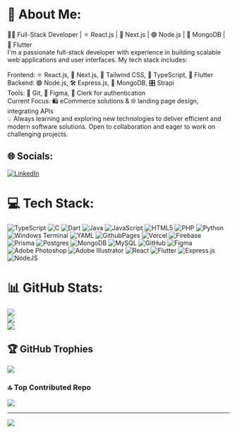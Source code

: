 # 💫 About Me:
👨‍💻 Full-Stack Developer | ⚛️ React.js | 🚀 Next.js | 🟢 Node.js | 🍃 MongoDB | 📱 Flutter<br>I'm a passionate full-stack developer with experience in building scalable web applications and user interfaces. My tech stack includes:<br><br>Frontend: ⚛️ React.js, 🚀 Next.js, 🎨 Tailwind CSS, 🔷 TypeScript, 📱 Flutter<br>Backend: 🟢 Node.js, 🛠️ Express.js, 🍃 MongoDB, 🎛️ Strapi<br>Tools: 🔄 Git, 🎨 Figma, 🔑 Clerk for authentication<br>Current Focus: 🛍️ eCommerce solutions & 🌐 landing page design, integrating APIs<br>💡 Always learning and exploring new technologies to deliver efficient and modern software solutions. Open to collaboration and eager to work on challenging projects.


## 🌐 Socials:
[![LinkedIn](https://img.shields.io/badge/LinkedIn-%230077B5.svg?logo=linkedin&logoColor=white)](https://linkedin.com/in/https://www.linkedin.com/in/wassimrahali/) 

# 💻 Tech Stack:
![TypeScript](https://img.shields.io/badge/typescript-%23007ACC.svg?style=plastic&logo=typescript&logoColor=white) ![C](https://img.shields.io/badge/c-%2300599C.svg?style=plastic&logo=c&logoColor=white) ![Dart](https://img.shields.io/badge/dart-%230175C2.svg?style=plastic&logo=dart&logoColor=white) ![Java](https://img.shields.io/badge/java-%23ED8B00.svg?style=plastic&logo=openjdk&logoColor=white) ![JavaScript](https://img.shields.io/badge/javascript-%23323330.svg?style=plastic&logo=javascript&logoColor=%23F7DF1E) ![HTML5](https://img.shields.io/badge/html5-%23E34F26.svg?style=plastic&logo=html5&logoColor=white) ![PHP](https://img.shields.io/badge/php-%23777BB4.svg?style=plastic&logo=php&logoColor=white) ![Python](https://img.shields.io/badge/python-3670A0?style=plastic&logo=python&logoColor=ffdd54) ![Windows Terminal](https://img.shields.io/badge/Windows%20Terminal-%234D4D4D.svg?style=plastic&logo=windows-terminal&logoColor=white) ![YAML](https://img.shields.io/badge/yaml-%23ffffff.svg?style=plastic&logo=yaml&logoColor=151515) ![GithubPages](https://img.shields.io/badge/github%20pages-121013?style=plastic&logo=github&logoColor=white) ![Vercel](https://img.shields.io/badge/vercel-%23000000.svg?style=plastic&logo=vercel&logoColor=white) ![Firebase](https://img.shields.io/badge/firebase-%23039BE5.svg?style=plastic&logo=firebase) ![Prisma](https://img.shields.io/badge/Prisma-3982CE?style=plastic&logo=Prisma&logoColor=white) ![Postgres](https://img.shields.io/badge/postgres-%23316192.svg?style=plastic&logo=postgresql&logoColor=white) ![MongoDB](https://img.shields.io/badge/MongoDB-%234ea94b.svg?style=plastic&logo=mongodb&logoColor=white) ![MySQL](https://img.shields.io/badge/mysql-4479A1.svg?style=plastic&logo=mysql&logoColor=white) ![GitHub](https://img.shields.io/badge/github-%23121011.svg?style=plastic&logo=github&logoColor=white) ![Figma](https://img.shields.io/badge/figma-%23F24E1E.svg?style=plastic&logo=figma&logoColor=white) ![Adobe Photoshop](https://img.shields.io/badge/adobe%20photoshop-%2331A8FF.svg?style=plastic&logo=adobe%20photoshop&logoColor=white) ![Adobe Illustrator](https://img.shields.io/badge/adobe%20illustrator-%23FF9A00.svg?style=plastic&logo=adobe%20illustrator&logoColor=white) ![React](https://img.shields.io/badge/react-%2320232a.svg?style=plastic&logo=react&logoColor=%2361DAFB) ![Flutter](https://img.shields.io/badge/Flutter-%2302569B.svg?style=plastic&logo=Flutter&logoColor=white) ![Express.js](https://img.shields.io/badge/express.js-%23404d59.svg?style=plastic&logo=express&logoColor=%2361DAFB) ![NodeJS](https://img.shields.io/badge/node.js-6DA55F?style=plastic&logo=node.js&logoColor=white)
# 📊 GitHub Stats:
![](https://github-readme-stats.vercel.app/api?username=wassimrahali&theme=aura&hide_border=false&include_all_commits=true&count_private=false)<br/>
![](https://github-readme-streak-stats.herokuapp.com/?user=wassimrahali&theme=aura&hide_border=false)<br/>
![](https://github-readme-stats.vercel.app/api/top-langs/?username=wassimrahali&theme=aura&hide_border=false&include_all_commits=true&count_private=false&layout=compact)

## 🏆 GitHub Trophies
![](https://github-profile-trophy.vercel.app/?username=wassimrahali&theme=radical&no-frame=false&no-bg=false&margin-w=4)

### 🔝 Top Contributed Repo
![](https://github-contributor-stats.vercel.app/api?username=wassimrahali&limit=5&theme=dark&combine_all_yearly_contributions=true)

---
[![](https://visitcount.itsvg.in/api?id=wassimrahali&icon=0&color=0)](https://visitcount.itsvg.in)

<!-- Proudly created with GPRM ( https://gprm.itsvg.in ) -->
